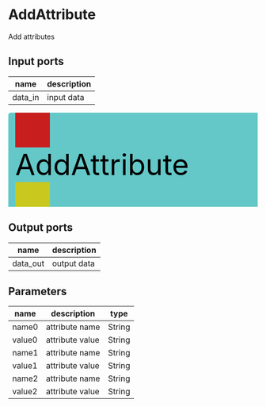 
# AddAttribute
Add attributes

## Input ports
|name|description|
|-|-|
|data_in|input data|


<svg width="557.1999999999999" height="210" >
<rect x="0" y="0" width="557.1999999999999" height="210" rx="5" ry="5" style="fill:#64c8c8ff;" />
<rect x="14.0" y="0" width="70" height="70" rx="0" ry="0" style="fill:#c81e1eff;" >
<title>data_in</title></rect>
<title>data_in</title></rect><rect x="14.0" y="140" width="70" height="70" rx="0" ry="0" style="fill:#c8c81eff;" >
<title>data_out</title></rect>
<text x="14.0" y="126.0" font-size="4.2em">AddAttribute</text></svg>

## Output ports
|name|description|
|-|-|
|data_out|output data|


## Parameters
|name|description|type|
|-|-|-|
|name0|attribute name|String|
|value0|attribute value|String|
|name1|attribute name|String|
|value1|attribute value|String|
|name2|attribute name|String|
|value2|attribute value|String|
